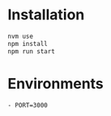 # Installation

```bash
nvm use
npm install
npm run start
```

# Environments

```bash
- PORT=3000
```